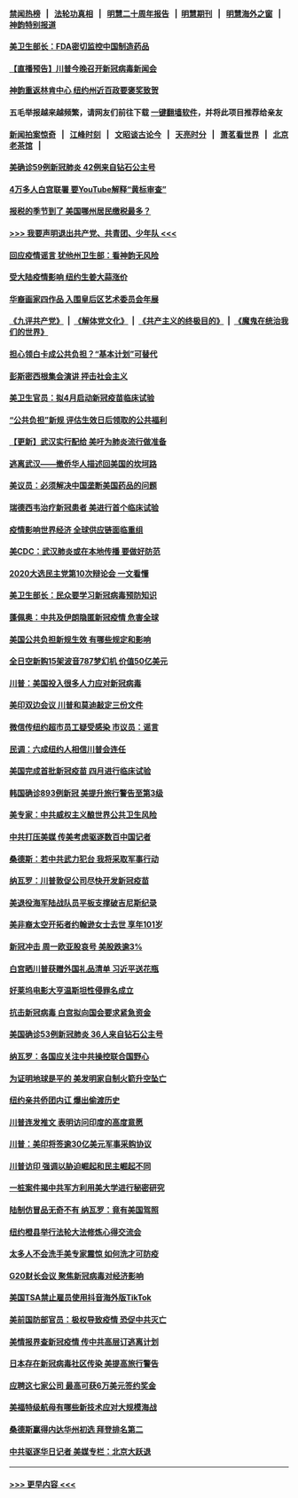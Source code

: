 #### [禁闻热榜](热点新闻.md?=0)  &nbsp;&nbsp;|&nbsp;&nbsp; [法轮功真相](https://github.com/gfw-breaker/truth/blob/master/README.md?=0) &nbsp;&nbsp;|&nbsp;&nbsp; [明慧二十周年报告](https://github.com/gfw-breaker/mh-reports/blob/master/README.md?=0) &nbsp;&nbsp;|&nbsp;&nbsp;[明慧期刊](https://github.com/gfw-breaker/mh-qikan) &nbsp;&nbsp;|&nbsp;&nbsp; [明慧海外之窗](https://github.com/gfw-breaker/mh-news/blob/master/README.md?=0) &nbsp;&nbsp;|&nbsp;&nbsp; [神韵特别报道](https://github.com/gfw-breaker/mh-news/blob/master/shenyun.md?=0)
#### [美卫生部长：FDA密切监控中国制造药品](../pages/nsc412/n11898231.md?t=02270401) 
#### [【直播预告】川普今晚召开新冠病毒新闻会](../pages/nsc412/n11898088.md?t=02270401) 
#### [神韵重返林肯中心 纽约州近百政要褒奖致贺](../pages/nsc412/n11893366.md?t=02270401) 
#### 五毛举报越来越频繁，请网友们前往下载 [一键翻墙软件](https://github.com/gfw-breaker/ssr-accounts)，并将此项目推荐给亲友
#### [新闻拍案惊奇](https://github.com/gfw-breaker/banned-news/blob/master/pages/link4.md) &nbsp;&nbsp;|&nbsp;&nbsp; [江峰时刻](https://github.com/gfw-breaker/banned-news/blob/master/pages/link4.md) &nbsp;&nbsp;|&nbsp;&nbsp; [文昭谈古论今](https://github.com/gfw-breaker/banned-news/blob/master/pages/link4.md) &nbsp;&nbsp;|&nbsp;&nbsp; [天亮时分](https://github.com/gfw-breaker/banned-news/blob/master/pages/link4.md) &nbsp;&nbsp;|&nbsp;&nbsp; [萧茗看世界](https://github.com/gfw-breaker/banned-news/blob/master/pages/link4.md) &nbsp;&nbsp;|&nbsp;&nbsp; [北京老茶馆](https://github.com/gfw-breaker/banned-news/blob/master/pages/link4.md) &nbsp;&nbsp;|&nbsp;&nbsp; 
#### [美确诊59例新冠肺炎 42例来自钻石公主号](../pages/nsc412/n11898098.md?t=02270401) 
#### [4万多人白宫联署 要YouTube解释“黄标审查”](../pages/nsc412/n11897803.md?t=02270401) 
#### [报税的季节到了 美国哪州居民缴税最多？](../pages/nsc412/n11897626.md?t=02270401) 
#### [>>> 我要声明退出共产党、共青团、少年队 <<<](https://github.com/begood0513/goodnews/blob/master/quit/letter.md) 
#### [回应疫情谣言 犹他州卫生部：看神韵无风险](../pages/nsc412/n11896078.md?t=02270401) 
#### [受大陆疫情影响  纽约生姜大蒜涨价](../pages/nsc412/n11896485.md?t=02270401) 
#### [华裔画家四作品  入围皇后区艺术委员会年展](../pages/nsc412/n11896497.md?t=02270401) 
#### [《九评共产党》](https://github.com/begood0513/9ping.md/blob/master/README.md) &nbsp;|&nbsp; [《解体党文化》](../../../../jtdwh.md/blob/master/README.md)  &nbsp;|&nbsp; [《共产主义的终极目的》](../../../../gczydzjmd.md/blob/master/README.md) &nbsp;|&nbsp; [《魔鬼在统治我们的世界》](../../../../mgztzwmdsj.md/blob/master/README.md) 
#### [担心领白卡成公共负担？“基本计划”可替代](../pages/nsc412/n11896478.md?t=02270401) 
#### [彭斯密西根集会演讲 抨击社会主义](../pages/nsc412/n11896543.md?t=02270401) 
#### [美卫生官员：拟4月启动新冠疫苗临床试验](../pages/nsc412/n11896357.md?t=02270401) 
#### [“公共负担”新规  评估生效日后领取的公共福利](../pages/nsc412/n11893847.md?t=02270401) 
#### [【更新】武汉实行配给 美吁为肺炎流行做准备](../pages/nsc412/n11890652.md?t=02270401) 
#### [逃离武汉——撤侨华人描述回美国的坎坷路](../pages/nsc412/n11895897.md?t=02270401) 
#### [美议员：必须解决中国垄断美国药品的问题](../pages/nsc412/n11895991.md?t=02270401) 
#### [瑞德西韦治疗新冠患者 美进行首个临床试验](../pages/nsc412/n11895845.md?t=02270401) 
#### [疫情影响世界经济 全球供应链面临重组](../pages/nsc412/n11895634.md?t=02270401) 
#### [美CDC：武汉肺炎或在本地传播 要做好防范](../pages/nsc412/n11895597.md?t=02270401) 
#### [2020大选民主党第10次辩论会 一文看懂](../pages/nsc412/n11895486.md?t=02270401) 
#### [美卫生部长：民众要学习新冠病毒预防知识](../pages/nsc412/n11895308.md?t=02270401) 
#### [蓬佩奥：中共及伊朗隐匿新冠疫情 危害全球](../pages/nsc412/n11895492.md?t=02270401) 
#### [美国公共负担新规生效 有哪些规定和影响](../pages/nsc412/n11893866.md?t=02270401) 
#### [全日空新购15架波音787梦幻机 价值50亿美元](../pages/nsc412/n11895154.md?t=02270401) 
#### [川普：美国投入很多人力应对新冠病毒](../pages/nsc412/n11894977.md?t=02270401) 
#### [美印双边会议 川普和莫迪敲定三份文件](../pages/nsc412/n11894247.md?t=02270401) 
#### [微信传纽约超市员工疑受感染  市议员：谣言](../pages/nsc412/n11893861.md?t=02270401) 
#### [民调：六成纽约人相信川普会连任](../pages/nsc412/n11893884.md?t=02270401) 
#### [美国完成首批新冠疫苗 四月进行临床试验](../pages/nsc412/n11893526.md?t=02270401) 
#### [韩国确诊893例新冠 美提升旅行警告至第3级](../pages/nsc412/n11893662.md?t=02270401) 
#### [美专家：中共威权主义酿世界公共卫生风险](../pages/nsc412/n11893474.md?t=02270401) 
#### [中共打压美媒 传美考虑驱逐数百中国记者](../pages/nsc412/n11893178.md?t=02270401) 
#### [桑德斯：若中共武力犯台 我将采取军事行动](../pages/nsc412/n11893282.md?t=02270401) 
#### [纳瓦罗：川普敦促公司尽快开发新冠疫苗](../pages/nsc412/n11893211.md?t=02270401) 
#### [美退役海军陆战队员平板支撑破吉尼斯纪录](../pages/nsc412/n11893022.md?t=02270401) 
#### [美非裔太空开拓者约翰逊女士去世 享年101岁](../pages/nsc412/n11892917.md?t=02270401) 
#### [新冠冲击 周一欧亚股哀号 美股跌逾3%](../pages/nsc412/n11892648.md?t=02270401) 
#### [白宫晒川普获赠外国礼品清单 习近平送花瓶](../pages/nsc412/n11892985.md?t=02270401) 
#### [好莱坞电影大亨温斯坦性侵罪名成立](../pages/nsc412/n11892907.md?t=02270401) 
#### [抗击新冠病毒 白宫拟向国会要求紧急资金](../pages/nsc412/n11892943.md?t=02270401) 
#### [美国确诊53例新冠肺炎 36人来自钻石公主号](../pages/nsc412/n11892877.md?t=02270401) 
#### [纳瓦罗：各国应关注中共操控联合国野心](../pages/nsc412/n11892856.md?t=02270401) 
#### [为证明地球是平的 美发明家自制火箭升空坠亡](../pages/nsc412/n11892645.md?t=02270401) 
#### [纽约亲共侨团内讧 爆出偷渡历史](../pages/nsc412/n11891235.md?t=02270401) 
#### [川普连发推文 表明访问印度的高度意愿](../pages/nsc412/n11891927.md?t=02270401) 
#### [川普：美印将签逾30亿美元军事采购协议](../pages/nsc412/n11892494.md?t=02270401) 
#### [川普访印 强调以胁迫崛起和民主崛起不同](../pages/nsc412/n11891855.md?t=02270401) 
#### [一桩案件揭中共军方利用美大学进行秘密研究](../pages/nsc412/n11891206.md?t=02270401) 
#### [陆制仿冒品无奇不有 纳瓦罗：竟有美国驾照](../pages/nsc412/n11890953.md?t=02270401) 
#### [纽约橙县举行法轮大法修炼心得交流会](../pages/nsc412/n11890760.md?t=02270401) 
#### [太多人不会洗手美专家震惊 如何洗才可防疫](../pages/nsc412/n11875866.md?t=02270401) 
#### [G20财长会议 聚焦新冠病毒对经济影响](../pages/nsc412/n11890400.md?t=02270401) 
#### [美国TSA禁止雇员使用抖音海外版TikTok](../pages/nsc412/n11890500.md?t=02270401) 
#### [美前国防部官员：极权导致疫情 恐促中共灭亡](../pages/nsc412/n11889092.md?t=02270401) 
#### [美情报界查新冠疫情 传中共高层订逃离计划](../pages/nsc412/n11888161.md?t=02270401) 
#### [日本存在新冠病毒社区传染 美提高旅行警告](../pages/nsc412/n11889917.md?t=02270401) 
#### [应聘这七家公司 最高可获6万美元签约奖金](../pages/nsc412/n11879446.md?t=02270401) 
#### [美福特级航母有哪些新技术应对大规模海战](../pages/nsc412/n11882087.md?t=02270401) 
#### [桑德斯赢得内达华州初选 拜登排名第二](../pages/nsc412/n11888760.md?t=02270401) 
#### [中共驱逐华日记者 美媒专栏：北京大跃退](../pages/nsc412/n11888453.md?t=02270401) 

----
#### [ >>> 更早内容 <<< ](../indexes/nsc412-earlier.md)
